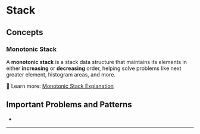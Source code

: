 # Stack

## Concepts

### Monotonic Stack  

A **monotonic stack** is a stack data structure that maintains its elements in either **increasing** or **decreasing** order, helping solve problems like next greater element, histogram areas, and more.  

📌 Learn more: [Monotonic Stack Explanation](https://www.youtube.com/watch?v=Dq_ObZwTY_Q)  

## Important Problems and Patterns

-

---
